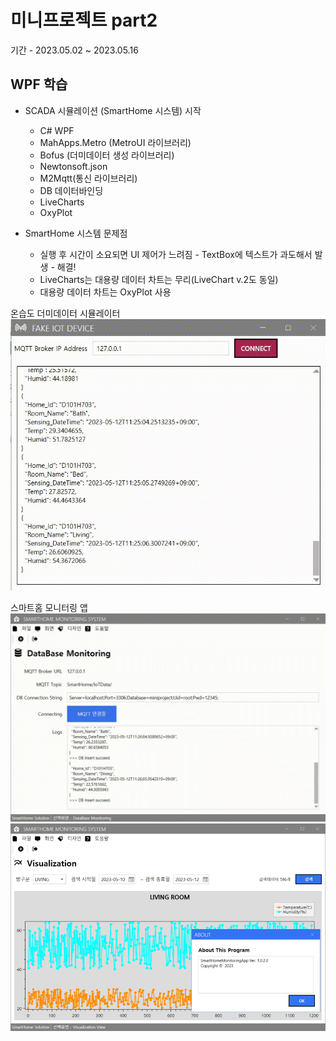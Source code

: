 # 미니프로젝트 part2
기간 - 2023.05.02 ~ 2023.05.16

## WPF 학습
- SCADA 시뮬레이션 (SmartHome 시스템) 시작
	- C# WPF
	- MahApps.Metro (MetroUI 라이브러리)
	- Bofus (더미데이터 생성 라이브러리)
	- Newtonsoft.json
	- M2Mqtt(통신 라이브러리)
	- DB 데이터바인딩
	- LiveCharts
	- OxyPlot
	
- SmartHome 시스템 문제점
	- 실행 후 시간이 소요되면 UI 제어가 느려짐 - TextBox에 텍스트가 과도해서 발생 - 해결!
	- LiveCharts는 대용량 데이터 차트는 무리(LiveChart v.2도 동일)
	- 대용량 데이터 차트는 OxyPlot 사용
	

온습도 더미데이터 시뮬레이터
<img src="https://raw.githubusercontent.com/Gayeon-Leee/miniprojects/main/Images/smartghome_publisher.gif" width="514" />

스마트홈 모니터링 앱
<img src="https://raw.githubusercontent.com/Gayeon-Leee/miniprojects/main/Images/samrthome_monitoring.gif" width="514" />
<img src="https://raw.githubusercontent.com/Gayeon-Leee/miniprojects/main/Images/smarthome_monitoring2.png" width="514" />